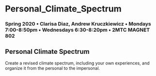 # Personal_Climate_Spectrum

### Spring 2020 • Clarisa Diaz, Andrew Kruczkiewicz • Mondays 7:00-8:50pm • Wednesdays 6:30-8:20pm • 2MTC MAGNET 802

## Personal Climate Spectrum

Create a revised climate spectrum, including your own experiences, and organize it from the personal to the impersonal.